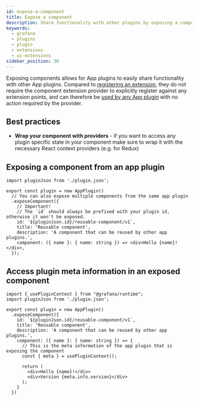 ```yaml
---
id: expose-a-component
title: Expose a component
description: Share functionality with other plugins by exposing a component
keywords:
  - grafana
  - plugins
  - plugin
  - extensions
  - ui-extensions
sidebar_position: 30
---
```


Exposing components allows for App plugins to easily share functionality with other App plugins. Compared to [registering an extension](link), they do not require the component extension provider to explicitly register against any extension points, and can therefore be [used by any App plugin](link-to-use) with no action required by the provider.

## Best practices

- **Wrap your component with providers** - if you want to access any plugin specific state in your component make sure to wrap it with the necessary React context providers (e.g. for Redux)

## Exposing a component from an app plugin

```tsx
import pluginJson from './plugin.json';

export const plugin = new AppPlugin()
  // You can also expose multiple components from the same app plugin
  .exposeComponent({
    // Important!
    // The `id` should always be prefixed with your plugin id, otherwise it won't be exposed.
    id: `${pluginJson.id}/reusable-component/v1`,
    title: 'Reusable component',
    description: 'A component that can be reused by other app plugins.',
    component: ({ name }: { name: string }) => <div>Hello {name}!</div>,
  });
```

## Access plugin meta information in an exposed component

```tsx
import { usePluginContext } from "@grafana/runtime";
import pluginJson from './plugin.json';

export const plugin = new AppPlugin()
  .exposeComponent({
    id: `${pluginJson.id}/reusable-component/v1`,
    title: 'Reusable component',
    description: 'A component that can be reused by other app plugins.',
    component: ({ name }: { name: string }) => {
      // This is the meta information of the app plugin that is exposing the component
      const { meta } = usePluginContext();

      return (
        <div>Hello {name}!</div>
        <div>Version {meta.info.version}</div>
      );
    }
  })
```
